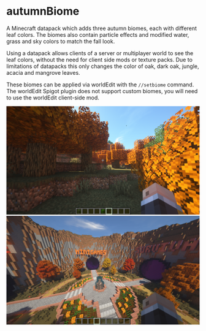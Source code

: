 # autumnBiome
A Minecraft datapack which adds three autumn biomes, each with different leaf colors. The biomes also contain particle effects and modified water, grass and sky colors to match the fall look. 

Using a datapack allows clients of a server or multiplayer world to see the leaf colors, without the need for client side mods or texture packs. 
Due to limitations of datapacks this only changes the color of oak, dark oak, jungle, acacia and mangrove leaves.

These biomes can be applied via worldEdit with the `//setbiome` command.
The worldEdit Spigot plugin does not support custom biomes, you will need to use the worldEdit client-side mod.

![img1](img1.png)
![img2](img2.png)